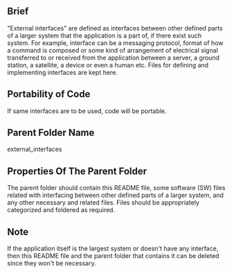 ## Brief
"External interfaces" are defined as interfaces between other defined parts of a larger system that the application is a part of, if there exist such system. For example, interface can be a messaging protocol, format of how a command is composed or some kind of arrangement of electrical signal transferred to or received from the application between a server, a ground station, a satellite, a device or even a human etc. Files for defining and implementing interfaces are kept here.

## Portability of Code
If same interfaces are to be used, code will be portable. 

## Parent Folder Name
external_interfaces

## Properties Of The Parent Folder 
The parent folder should contain this README file, some software (SW) files related with interfacing between other defined parts of a larger system, and any other necessary and related files. Files should be appropriately categorized and foldered as required.

## Note
If the application itself is the largest system or doesn't have any interface, then this README file and the parent folder that contains it can be deleted since they won't be necessary.